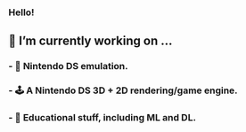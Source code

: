### Hello!
##   🔭 I’m currently working on ...
###      - 👾 Nintendo DS emulation.
###      - 🕹️ A Nintendo DS 3D + 2D rendering/game engine.
###      - 🤖 Educational stuff, including ML and DL.
